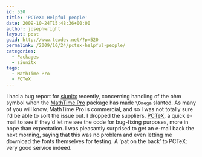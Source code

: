 ```yaml
---
id: 520
title: 'PCTeX: Helpful people'
date: 2009-10-24T15:48:36+00:00
author: josephwright
layout: post
guid: http://www.texdev.net/?p=520
permalink: /2009/10/24/pctex-helpful-people/
categories:
  - Packages
  - siunitx
tags:
  - MathTime Pro
  - PCTeX
---
```

I had a bug report for <a title="A comprehensive (SI) units package" href="http://tug.ctan.org/cgi-bin/ctanPackageInformation.py?id=siunitx">siunitx</a> recently, concerning handling of the ohm symbol when the <a title="mtpro2 - PCTeXWeb" href="http://www.pctex.com/mtpro2.html">MathTime Pro</a> package has made <code>\Omega</code> slanted. As many of you will know, MathTime Pro is commercial, and so I was not totally sure I'd be able to sort the issue out. I dropped the suppliers, <a title="PCTeXWeb" href="http://www.pctex.com/">PCTeX</a>, a quick e-mail to see if they'd let me see the code for bug-fixing purposes, more in hope than expectation. I was pleasantly surprised to get an e-mail back the next morning, saying that this was no problem and even letting me download the fonts themselves for testing. A ‘pat on the back’ to PCTeX: very good service indeed.

